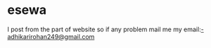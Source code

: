 # esewa

I post from the part of website so if any problem mail me
my email:-adhikarirohan249@gmail.com
